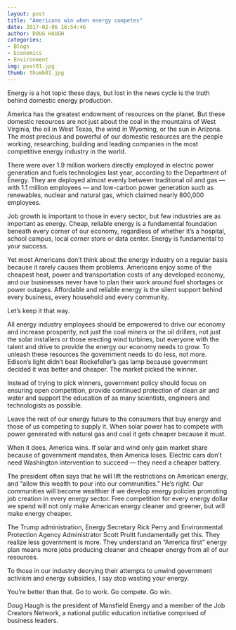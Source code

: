 ```yaml
---
layout: post
title: "Americans win when energy competes"
date: 2017-02-06 16:54:46
author: DOUG HAUGH
categories:
- Blogs
- Economics
- Environment
img: post01.jpg
thumb: thumb01.jpg
---
```

Energy is a hot topic these days, but lost in the news cycle is the truth behind domestic energy production. 

America has the greatest endowment of resources on the planet. But these domestic resources are not just about the coal in the mountains of West Virginia, the oil in West Texas, the wind in Wyoming, or the sun in Arizona. The most precious and powerful of our domestic resources are the people working, researching, building and leading companies in the most competitive energy industry in the world. 

There were over 1.9 million workers directly employed in electric power generation and fuels technologies last year, according to the Department of Energy. They are deployed almost evenly between traditional oil and gas — with 1.1 million employees — and low-carbon power generation such as renewables, nuclear and natural gas, which claimed nearly 800,000 employees. 

Job growth is important to those in every sector, but few industries are as important as energy. Cheap, reliable energy is a fundamental foundation beneath every corner of our economy, regardless of whether it’s a hospital, school campus, local corner store or data center. Energy is fundamental to your success. 

Yet most Americans don’t think about the energy industry on a regular basis because it rarely causes them problems. Americans enjoy some of the cheapest heat, power and transportation costs of any developed economy, and our businesses never have to plan their work around fuel shortages or power outages. Affordable and reliable energy is the silent support behind every business, every household and every community.
 

Let’s keep it that way. 

All energy industry employees should be empowered to drive our economy and increase prosperity, not just the coal miners or the oil drillers, not just the solar installers or those erecting wind turbines, but everyone with the talent and drive to provide the energy our economy needs to grow. To unleash these resources the government needs to do less, not more. Edison’s light didn’t beat Rockefeller’s gas lamp because government decided it was better and cheaper. The market picked the winner. 

Instead of trying to pick winners, government policy should focus on ensuring open competition, provide continued protection of clean air and water and support the education of as many scientists, engineers and technologists as possible.

Leave the rest of our energy future to the consumers that buy energy and those of us competing to supply it. When solar power has to compete with power generated with natural gas and coal it gets cheaper because it must. 

When it does, America wins. If solar and wind only gain market share because of government mandates, then America loses. Electric cars don’t need Washington intervention to succeed — they need a cheaper battery. 

The president often says that he will lift the restrictions on American energy, and “allow this wealth to pour into our communities.” He’s right. Our communities will become wealthier if we develop energy policies promoting job creation in every energy sector.   Free competition for every energy dollar we spend will not only make American energy cleaner and greener, but will make energy cheaper.

The Trump administration, Energy Secretary Rick Perry and Environmental Protection Agency Administrator Scott Pruitt fundamentally get this. They realize less government is more. They understand an “America first” energy plan means more jobs producing cleaner and cheaper energy from all of our resources. 

To those in our industry decrying their attempts to unwind government activism and energy subsidies, I say stop wasting your energy. 

You’re better than that. Go to work. Go compete. Go win. 

Doug Haugh is the president of Mansfield Energy and a member of the Job Creators Network, a national public education initiative comprised of business leaders.
